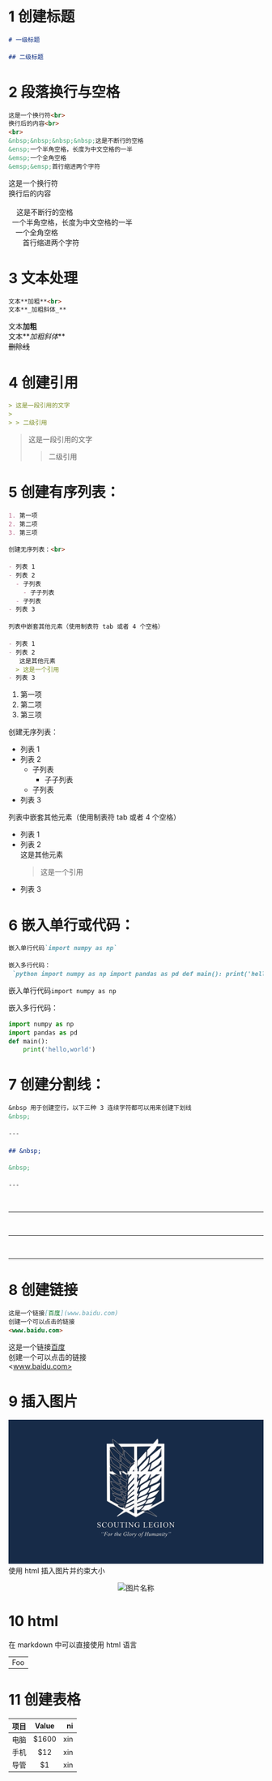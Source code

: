 # 1 创建标题

```markdown
# 一级标题

## 二级标题
```

# 2 段落换行与空格

```markdown
这是一个换行符<br>
换行后的内容<br>
<br>
&nbsp;&nbsp;&nbsp;&nbsp;这是不断行的空格  
&ensp;一个半角空格，长度为中文空格的一半  
&emsp;一个全角空格  
&emsp;&emsp;首行缩进两个字符
```

这是一个换行符<br>
换行后的内容<br>
<br>
&nbsp;&nbsp;&nbsp;&nbsp;这是不断行的空格  
&ensp;一个半角空格，长度为中文空格的一半  
&emsp;一个全角空格  
&emsp;&emsp;首行缩进两个字符

# 3 文本处理

```markdown
文本**加粗**<br>
文本**_加粗斜体_**
```

文本**加粗**<br>
文本**_加粗斜体_**  
~~删除线~~

# 4 创建引用

```markdown
> 这是一段引用的文字
>
> > 二级引用
```

> 这是一段引用的文字
>
> > 二级引用

# 5 创建有序列表：

```markdown
1. 第一项
2. 第二项
3. 第三项

创建无序列表：<br>

- 列表 1
- 列表 2
  - 子列表
    - 子子列表
  - 子列表
- 列表 3

列表中嵌套其他元素（使用制表符 tab 或者 4 个空格）

- 列表 1
- 列表 2  
   这是其他元素
  > 这是一个引用
- 列表 3
```

1. 第一项
2. 第二项
3. 第三项

创建无序列表：<br>

- 列表 1
- 列表 2
  - 子列表
    - 子子列表
  - 子列表
- 列表 3

列表中嵌套其他元素（使用制表符 tab 或者 4 个空格）

- 列表 1
- 列表 2  
   这是其他元素
  > 这是一个引用
- 列表 3

# 6 嵌入单行或代码：

```markdown
嵌入单行代码`import numpy as np`

嵌入多行代码：  
 `python import numpy as np import pandas as pd def main(): print('hello,world') `
```

嵌入单行代码`import numpy as np`

嵌入多行代码：

```python
import numpy as np
import pandas as pd
def main():
    print('hello,world')
```

# 7 创建分割线：

```markdown
&nbsp 用于创建空行，以下三种 3 连续字符都可以用来创建下划线
&nbsp;

---

## &nbsp;

&nbsp;

---
```

&nbsp;

---

&nbsp;

---

&nbsp;

---

# 8 创建链接

```markdown
这是一个链接[百度](www.baidu.com)  
创建一个可以点击的链接  
<www.baidu.com>
```

这是一个链接[百度](www.baidu.com)  
创建一个可以点击的链接  
<www.baidu.com>

# 9 插入图片

![自由之翼](./pic/576999.png)
使用 html 插入图片并约束大小

<div  align="center"> 
<img src="https://github.com/pandali1/DataWhale_Project_Learning/blob/main/markdown%E4%BD%BF%E7%94%A8/pic/576999.png" width = "300" height = "200" alt="图片名称" align=center />
</div>

# 10 html

在 markdown 中可以直接使用 html 语言

<table>
    <tr>
        <td>Foo</td>
    </tr>
</table>

# 11 创建表格

| 项目 | Value |  ni |
| :--- | :---: | --: |
| 电脑 | $1600 | xin |
| 手机 |  $12  | xin |
| 导管 |  $1   | xin |
